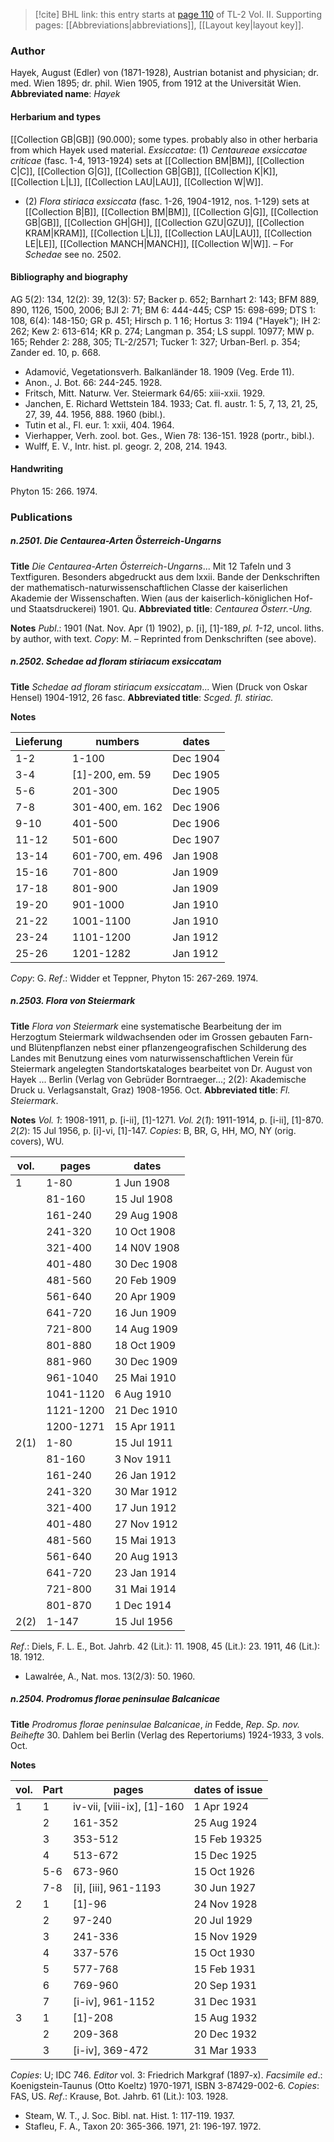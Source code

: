 > [!cite] BHL link: this entry starts at [page 110](https://www.biodiversitylibrary.org/page/33068352) of TL-2 Vol. II.
> Supporting pages: [[Abbreviations|abbreviations]], [[Layout key|layout key]].

### Author

Hayek, August (Edler) von (1871-1928), Austrian botanist and physician; dr. med. Wien 1895; dr. phil. Wien 1905, from 1912 at the Universität Wien. 
**Abbreviated name**: *Hayek*

#### Herbarium and types

[[Collection GB|GB]] (90.000); some types. probably also in other herbaria from which Hayek used material.
*Exsiccatae*: (1) *Centaureae exsiccatae criticae* (fasc. 1-4, 1913-1924) sets at [[Collection BM|BM]], [[Collection C|C]], [[Collection G|G]], [[Collection GB|GB]], [[Collection K|K]], [[Collection L|L]], [[Collection LAU|LAU]], [[Collection W|W]].
- (2) *Flora stiriaca exsiccata* (fasc. 1-26, 1904-1912, nos. 1-129) sets at [[Collection B|B]], [[Collection BM|BM]], [[Collection G|G]], [[Collection GB|GB]], [[Collection GH|GH]], [[Collection GZU|GZU]], [[Collection KRAM|KRAM]], [[Collection L|L]], [[Collection LAU|LAU]], [[Collection LE|LE]], [[Collection MANCH|MANCH]], [[Collection W|W]]. – For *Schedae* see no. 2502.

#### Bibliography and biography

AG 5(2): 134, 12(2): 39, 12(3): 57; Backer p. 652; Barnhart 2: 143; BFM 889, 890, 1126, 1500, 2006; BJI 2: 71; BM 6: 444-445; CSP 15: 698-699; DTS 1: 108, 6(4): 148-150; GR p. 451; Hirsch p. 1 16; Hortus 3: 1194 ("Hayek"); IH 2: 262; Kew 2: 613-614; KR p. 274; Langman p. 354; LS suppl. 10977; MW p. 165; Rehder 2: 288, 305; TL-2/2571; Tucker 1: 327; Urban-Berl. p. 354; Zander ed. 10, p. 668.
- Adamović, Vegetationsverh. Balkanländer 18. 1909 (Veg. Erde 11).
- Anon., J. Bot. 66: 244-245. 1928.
- Fritsch, Mitt. Naturw. Ver. Steiermark 64/65: xiii-xxii. 1929.
- Janchen, E. Richard Wettstein 184. 1933; Cat. fl. austr. 1: 5, 7, 13, 21, 25, 27, 39, 44. 1956, 888. 1960 (bibl.).
- Tutin et al., Fl. eur. 1: xxii, 404. 1964.
- Vierhapper, Verh. zool. bot. Ges., Wien 78: 136-151. 1928 (portr., bibl.).
- Wulff, E. V., Intr. hist. pl. geogr. 2, 208, 214. 1943.

#### Handwriting

Phyton 15: 266. 1974.

### Publications

##### n.2501. Die Centaurea-Arten Österreich-Ungarns

**Title**
*Die Centaurea-Arten Österreich-Ungarns*... Mit 12 Tafeln und 3 Textfiguren. Besonders abgedruckt aus dem lxxii. Bande der Denkschriften der mathematisch-naturwissenschaftlichen Classe der kaiserlichen Akademie der Wissenschaften. Wien (aus der kaiserlich-königlichen Hof- und Staatsdruckerei) 1901. Qu.
**Abbreviated title**: *Centaurea Österr.-Ung.*

**Notes**
*Publ*.: 1901 (Nat. Nov. Apr (1) 1902), p. \[i\], \[1\]-189, *pl. 1-12*, uncol. liths. by author, with text. *Copy*: M. – Reprinted from Denkschriften (see above).

##### n.2502. Schedae ad floram stiriacum exsiccatam

**Title**
*Schedae ad floram stiriacum exsiccatam*... Wien (Druck von Oskar Hensel) 1904-1912, 26 fasc.
**Abbreviated title**: *Scged. fl. stiriac.*

**Notes**

|Lieferung	|numbers	|dates	|
|---	|---	|---	|
|1-2	|1-100	|Dec 1904	
|3-4	|\[1\]-200, em. 59	|Dec 1905	
|5-6	|201-300	|Dec 1905	
|7-8	|301-400, em. 162	|Dec 1906	
|9-10	|401-500	|Dec 1906	
|11-12	|501-600	|Dec 1907	
|13-14	|601-700, em. 496	|Jan 1908|
|15-16	|701-800	|Jan 1909|
|17-18	|801-900	|Jan 1909|
|19-20	|901-1000	|Jan 1910|
|21-22	|1001-1100	|Jan 1910|
|23-24	|1101-1200	|Jan 1912|
|25-26	|1201-1282	|Jan 1912|

*Copy*: G.
*Ref*.: Widder et Teppner, Phyton 15: 267-269. 1974.

##### n.2503. Flora von Steiermark

**Title**
*Flora von Steiermark* eine systematische Bearbeitung der im Herzogtum Steiermark wildwachsenden oder im Grossen gebauten Farn-und Blütenpflanzen nebst einer pflanzengeografischen Schilderung des Landes mit Benutzung eines vom naturwissenschaftlichen Verein für Steiermark angelegten Standortskataloges bearbeitet von Dr. August von Hayek ... Berlin (Verlag von Gebrüder Borntraeger...; 2(2): Akademische Druck u. Verlagsanstalt, Graz) 1908-1956. Oct.
**Abbreviated title**: *Fl. Steiermark*.

**Notes**
*Vol. 1*: 1908-1911, p. \[i-ii\], \[1\]-1271.
*Vol. 2*(*1*): 1911-1914, p. \[i-ii\], \[1\]-870.
*2*(*2*): 15 Jul 1956, p. \[i\]-vi, \[1\]-147.
*Copies*: B, BR, G, HH, MO, NY (orig. covers), WU.

|vol.	|pages	|dates	|
|---	|---	|---	|
|1	|1-80	|1 Jun 1908	
|	|81-160	|15 Jul 1908	
|	|161-240	|29 Aug 1908	
|	|241-320	|10 Oct 1908	
|	|321-400	|14 N0V 1908	
|	|401-480	|30 Dec 1908	
|	|481-560	|20 Feb 1909	
|	|561-640	|20 Apr 1909	
|	|641-720	|16 Jun 1909	
|	|721-800	|14 Aug 1909	
|	|801-880	|18 Oct 1909	
|	|881-960	|30 Dec 1909	
|	|961-1040	|25 Mai 1910	
|	|1041-1120	|6 Aug 1910	
|	|1121-1200	|21 Dec 1910|
|	|1200-1271	|15 Apr 1911|
|2(1)	|1-80	|15 Jul 1911|
|	|81-160	|3 Nov 1911|
|	|161-240	|26 Jan 1912|
|	|241-320	|30 Mar 1912|
|	|321-400	|17 Jun 1912|
|	|401-480	|27 Nov 1912|
|	|481-560	|15 Mai 1913|
|	|561-640	|20 Aug 1913|
|	|641-720	|23 Jan 1914|
|	|721-800	|31 Mai 1914|
|	|801-870	|1 Dec 1914|
|2(2)	|1-147	|15 Jul 1956|

*Ref*.: Diels, F. L. E., Bot. Jahrb. 42 (Lit.): 11. 1908, 45 (Lit.): 23. 1911, 46 (Lit.): 18. 1912.
- Lawalrée, A., Nat. mos. 13(2/3): 50. 1960.

##### n.2504. Prodromus florae peninsulae Balcanicae

**Title**
*Prodromus florae peninsulae Balcanicae*, *in* Fedde, *Rep*. *Sp. nov. Beihefte* 30. Dahlem bei Berlin (Verlag des Repertoriums) 1924-1933, 3 vols. Oct.

**Notes**

|vol.	|Part	|pages	|dates of issue|
|---	|---	|---	|---	|
|1	|1	|iv-vii, \[viii-ix\], \[1\]-160	|1 Apr 1924|
|	|2	|161-352	|25 Aug 1924|
|	|3	|353-512	|15 Feb 19325|
|	|4	|513-672	|15 Dec 1925|
|	|5-6	|673-960	|15 Oct 1926|
|	|7-8	|\[i\], \[iii\], 961-1193	|30 Jun 1927|
|2	|1	|\[1\]-96	|24 Nov 1928|
|	|2	|97-240	|20 Jul 1929|
|	|3	|241-336	|15 Nov 1929|
|	|4	|337-576	|15 Oct 1930|
|	|5	|577-768	|15 Feb 1931|
|	|6	|769-960	|20 Sep 1931|
|	|7	|\[i-iv\], 961-1152	|31 Dec 1931|
|3	|1	|\[1\]-208	|15 Aug 1932|
|	|2	|209-368	|20 Dec 1932|
|	|3	|\[i-iv\], 369-472	|31 Mar 1933|

*Copies*: U; IDC 746.
*Editor* vol. 3: Friedrich Markgraf (1897-x).
*Facsimile ed*.: Koenigstein-Taunus (Otto Koeltz) 1970-1971, ISBN 3-87429-002-6. *Copies*: FAS, US.
*Ref*.: Krause, Bot. Jahrb. 61 (Lit.): 103. 1928.
- Steam, W. T., J. Soc. Bibl. nat. Hist. 1: 117-119. 1937.
- Stafleu, F. A., Taxon 20: 365-366. 1971, 21: 196-197. 1972.

